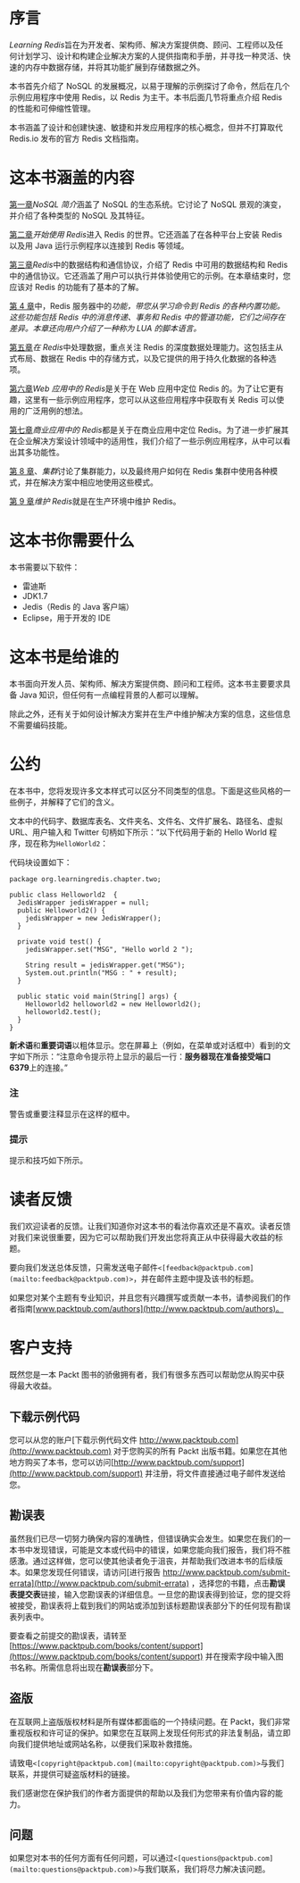 # 序言

*Learning Redis*旨在为开发者、架构师、解决方案提供商、顾问、工程师以及任何计划学习、设计和构建企业解决方案的人提供指南和手册，并寻找一种灵活、快速的内存中数据存储，并将其功能扩展到存储数据之外。

本书首先介绍了 NoSQL 的发展概况，以易于理解的示例探讨了命令，然后在几个示例应用程序中使用 Redis，以 Redis 为主干。本书后面几节将重点介绍 Redis 的性能和可伸缩性管理。

本书涵盖了设计和创建快速、敏捷和并发应用程序的核心概念，但并不打算取代 Redis.io 发布的官方 Redis 文档指南。

# 这本书涵盖的内容

[第一章](1.html "Chapter 1. Introduction to NoSQL")*NoSQL 简介*涵盖了 NoSQL 的生态系统。它讨论了 NoSQL 景观的演变，并介绍了各种类型的 NoSQL 及其特征。

[第二章](2.html "Chapter 2. Getting Started with Redis")*开始使用 Redis*进入 Redis 的世界。它还涵盖了在各种平台上安装 Redis 以及用 Java 运行示例程序以连接到 Redis 等领域。

[第三章](3.html "Chapter 3. Data Structures and Communicating Protocol in Redis")*Redis*中的数据结构和通信协议，介绍了 Redis 中可用的数据结构和 Redis 中的通信协议。它还涵盖了用户可以执行并体验使用它的示例。在本章结束时，您应该对 Redis 的功能有了基本的了解。

[第 4 章](4.html "Chapter 4. Functions in the Redis Server")中，Redis 服务器中的*功能，带您从学习命令到 Redis 的各种内置功能。这些功能包括 Redis 中的消息传递、事务和 Redis 中的管道功能，它们之间存在差异。本章还向用户介绍了一种称为 LUA 的脚本语言。*

[第五章](5.html "Chapter 5. Handling Data in Redis")*在 Redis*中处理数据，重点关注 Redis 的深度数据处理能力。这包括主从式布局、数据在 Redis 中的存储方式，以及它提供的用于持久化数据的各种选项。

[第六章](6.html "Chapter 6. Redis in Web Applications")*Web 应用中的 Redis*是关于在 Web 应用中定位 Redis 的。为了让它更有趣，这里有一些示例应用程序，您可以从这些应用程序中获取有关 Redis 可以使用的广泛用例的想法。

[第七章](7.html "Chapter 7. Redis in Business Applications")*商业应用中的 Redis*都是关于在商业应用中定位 Redis。为了进一步扩展其在企业解决方案设计领域中的适用性，我们介绍了一些示例应用程序，从中可以看出其多功能性。

[第 8 章](8.html "Chapter 8. Clustering")、*集群*讨论了集群能力，以及最终用户如何在 Redis 集群中使用各种模式，并在解决方案中相应地使用这些模式。

[第 9 章](9.html "Chapter 9. Maintaining Redis")*维护 Redis*就是在生产环境中维护 Redis。

# 这本书你需要什么

本书需要以下软件：

*   雷迪斯
*   JDK1.7
*   Jedis（Redis 的 Java 客户端）
*   Eclipse，用于开发的 IDE

# 这本书是给谁的

本书面向开发人员、架构师、解决方案提供商、顾问和工程师。这本书主要要求具备 Java 知识，但任何有一点编程背景的人都可以理解。

除此之外，还有关于如何设计解决方案并在生产中维护解决方案的信息，这些信息不需要编码技能。

# 公约

在本书中，您将发现许多文本样式可以区分不同类型的信息。下面是这些风格的一些例子，并解释了它们的含义。

文本中的代码字、数据库表名、文件夹名、文件名、文件扩展名、路径名、虚拟 URL、用户输入和 Twitter 句柄如下所示：“以下代码用于新的 Hello World 程序，现在称为`HelloWorld2`：

代码块设置如下：

```
package org.learningredis.chapter.two;

public class Helloworld2  {
  JedisWrapper jedisWrapper = null;
  public Helloworld2() {
    jedisWrapper = new JedisWrapper();
  }

  private void test() {
    jedisWrapper.set("MSG", "Hello world 2 ");

    String result = jedisWrapper.get("MSG");
    System.out.println("MSG : " + result);
  }

  public static void main(String[] args) {
    Helloworld2 helloworld2 = new Helloworld2();
    helloworld2.test();
  }
}
```

**新术语**和**重要词语**以粗体显示。您在屏幕上（例如，在菜单或对话框中）看到的文字如下所示：“注意命令提示符上显示的最后一行：**服务器现在准备接受端口 6379**上的连接。”

### 注

警告或重要注释显示在这样的框中。

### 提示

提示和技巧如下所示。

# 读者反馈

我们欢迎读者的反馈。让我们知道你对这本书的看法你喜欢还是不喜欢。读者反馈对我们来说很重要，因为它可以帮助我们开发出您将真正从中获得最大收益的标题。

要向我们发送总体反馈，只需发送电子邮件`<[feedback@packtpub.com](mailto:feedback@packtpub.com)>`，并在邮件主题中提及该书的标题。

如果您对某个主题有专业知识，并且您有兴趣撰写或贡献一本书，请参阅我们的作者指南[www.packtpub.com/authors](http://www.packtpub.com/authors)。

# 客户支持

既然您是一本 Packt 图书的骄傲拥有者，我们有很多东西可以帮助您从购买中获得最大收益。

## 下载示例代码

您可以从您的账户[下载示例代码文件 http://www.packtpub.com](http://www.packtpub.com) 对于您购买的所有 Packt 出版书籍。如果您在其他地方购买了本书，您可以访问[http://www.packtpub.com/support](http://www.packtpub.com/support) 并注册，将文件直接通过电子邮件发送给您。

## 勘误表

虽然我们已尽一切努力确保内容的准确性，但错误确实会发生。如果您在我们的一本书中发现错误，可能是文本或代码中的错误，如果您能向我们报告，我们将不胜感激。通过这样做，您可以使其他读者免于沮丧，并帮助我们改进本书的后续版本。如果您发现任何错误，请访问[进行报告 http://www.packtpub.com/submit-errata](http://www.packtpub.com/submit-errata) ，选择您的书籍，点击**勘误表提交表**链接，输入您勘误表的详细信息。一旦您的勘误表得到验证，您的提交将被接受，勘误表将上载到我们的网站或添加到该标题勘误表部分下的任何现有勘误表列表中。

要查看之前提交的勘误表，请转至[https://www.packtpub.com/books/content/support](https://www.packtpub.com/books/content/support) 并在搜索字段中输入图书名称。所需信息将出现在**勘误表**部分下。

## 盗版

在互联网上盗版版权材料是所有媒体都面临的一个持续问题。在 Packt，我们非常重视版权和许可证的保护。如果您在互联网上发现任何形式的非法复制品，请立即向我们提供地址或网站名称，以便我们采取补救措施。

请致电`<[copyright@packtpub.com](mailto:copyright@packtpub.com)>`与我们联系，并提供可疑盗版材料的链接。

我们感谢您在保护我们的作者方面提供的帮助以及我们为您带来有价值内容的能力。

## 问题

如果您对本书的任何方面有任何问题，可以通过`<[questions@packtpub.com](mailto:questions@packtpub.com)>`与我们联系，我们将尽力解决该问题。